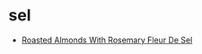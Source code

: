# sel

 * [Roasted Almonds With Rosemary Fleur De Sel](index/r/roasted-almonds-with-rosemary-fleur-de-sel-108939.json)
